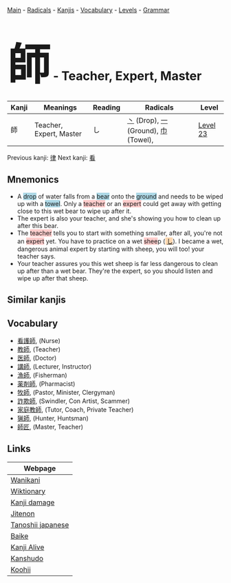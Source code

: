 <style> bigfont {font-size: 100px}</style>
[Main](../index.md) -
[Radicals](../radicals.md) -
[Kanjis](../kanjis.md) -
[Vocabulary](../vocabulary.md) -
[Levels](../levels.md) -
[Grammar](../grammar.md)
# <bigfont> 師</bigfont> - Teacher, Expert, Master 

| Kanji | Meanings | Reading | Radicals | Level |
| --- | --- | --- | --- | --- |
| 師 | Teacher, Expert, Master | し | [丶](../radicals/丶.md) (Drop), [一](../radicals/一.md) (Ground), [巾](../radicals/巾.md) (Towel),  | [Level 23](../levels/wk_level23.md) |

Previous kanji: [律](律.md) Next kanji: [看](看.md) 

## Mnemonics
 * A <span style="background-color:#ADD8E6"> drop</span> of water falls from a <span style="background-color:#ADD8E6"> bear</span> onto the <span style="background-color:#ADD8E6"> ground</span> and needs to be wiped up with a <span style="background-color:#ADD8E6"> towel</span>. Only a <span style="background-color:#ffcccb"> teacher</span> or an <span style="background-color:#ffcccb"> expert</span> could get away with getting close to this wet bear to wipe up after it.
* The expert is also your teacher, and she's showing you how to clean up after this bear.
* The <span style="background-color:#ffcccb"> teacher</span> tells you to start with something smaller, after all, you're not an <span style="background-color:#ffcccb"> expert</span> yet. You have to practice on a wet <span style="background-color:#ffcccb"> shee</span>p (<span style="background-color:#fed8b1"> [し](https://jisho.org/search/し)</span>). I became a wet, dangerous animal expert by starting with sheep, you will too! your teacher says.
* Your teacher assures you this wet sheep is far less dangerous to clean up after than a wet bear. They're the expert, so you should listen and wipe up after that sheep.


## Similar kanjis
 


## Vocabulary
 * [看護師](../vocabulary/師.md), (Nurse)
* [教師](../vocabulary/師.md), (Teacher)
* [医師](../vocabulary/師.md), (Doctor)
* [講師](../vocabulary/師.md), (Lecturer, Instructor)
* [漁師](../vocabulary/師.md), (Fisherman)
* [薬剤師](../vocabulary/師.md), (Pharmacist)
* [牧師](../vocabulary/師.md), (Pastor, Minister, Clergyman)
* [詐欺師](../vocabulary/師.md), (Swindler, Con Artist, Scammer)
* [家庭教師](../vocabulary/師.md), (Tutor, Coach, Private Teacher)
* [猟師](../vocabulary/師.md), (Hunter, Huntsman)
* [師匠](../vocabulary/師.md), (Master, Teacher)



## Links 

| Webpage |
| --- |
| [Wanikani          ](https://www.wanikani.com/kanji/師) |
| [Wiktionary        ](https://en.wiktionary.org/wiki/師) |
| [Kanji damage      ](http://www.kanjidamage.com/kanji/search?utf8=✓&q=師) |
| [Jitenon           ](https://jitenon.com/kanji/師) |
| [Tanoshii japanese ](https://www.tanoshiijapanese.com/dictionary/kanji.cfm?k=師) |
| [Baike             ](https://baike.baidu.com/item/師) |
| [Kanji Alive       ](https://app.kanjialive.com/師) |
| [Kanshudo          ](https://www.kanshudo.com/searchmn?q=師) |
| [Koohii            ](https://kanji.koohii.com/study/kanji/師) |
